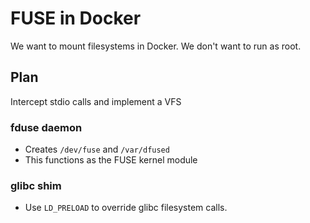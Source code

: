 # FUSE in Docker

We want to mount filesystems in Docker. We don't want to run as root.

## Plan

Intercept stdio calls and implement a VFS 

### fduse daemon

* Creates `/dev/fuse` and `/var/dfused`
* This functions as the FUSE kernel module

### glibc shim

* Use `LD_PRELOAD` to override glibc filesystem calls.

